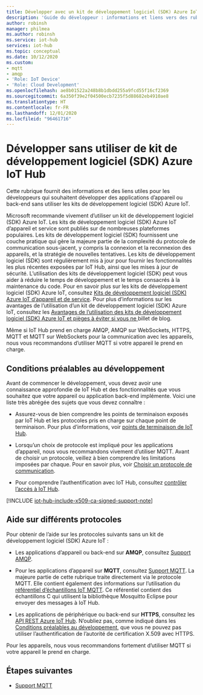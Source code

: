 ```yaml
---
title: Développer avec un kit de développement logiciel (SDK) Azure IoT | Microsoft Docs
description: 'Guide du développeur : informations et liens vers des rubriques que vous pouvez utiliser pour créer des applications d’appareil et des applications back-end sans utiliser de kit de développement logiciel (SDK) Azure IoT.'
author: robinsh
manager: philmea
ms.author: robinsh
ms.service: iot-hub
services: iot-hub
ms.topic: conceptual
ms.date: 10/12/2020
ms.custom:
- mqtt
- amqp
- 'Role: IoT Device'
- 'Role: Cloud Development'
ms.openlocfilehash: ae8b01522a248b8b1dbdd255a9fcd55f16cf2369
ms.sourcegitcommit: 6a350f39e2f04500ecb7235f5d88682eb4910ae8
ms.translationtype: HT
ms.contentlocale: fr-FR
ms.lasthandoff: 12/01/2020
ms.locfileid: "96461716"
---
```

# <a name="develop-without-using-an-azure-iot-hub-sdk"></a>Développer sans utiliser de kit de développement logiciel (SDK) Azure IoT Hub

Cette rubrique fournit des informations et des liens utiles pour les développeurs qui souhaitent développer des applications d’appareil ou back-end sans utiliser les kits de développement logiciel (SDK) Azure IoT.

Microsoft recommande vivement d’utiliser un kit de développement logiciel (SDK) Azure IoT. Les kits de développement logiciel (SDK) Azure IoT d’appareil et service sont publiés sur de nombreuses plateformes populaires. Les kits de développement logiciel (SDK) fournissent une couche pratique qui gère la majeure partie de la complexité du protocole de communication sous-jacent, y compris la connexion et la reconnexion des appareils, et la stratégie de nouvelles tentatives. Les kits de développement logiciel (SDK) sont régulièrement mis à jour pour fournir les fonctionnalités les plus récentes exposées par IoT Hub, ainsi que les mises à jour de sécurité. L’utilisation des kits de développement logiciel (SDK) peut vous aider à réduire le temps de développement et le temps consacrés à la maintenance du code. Pour en savoir plus sur les kits de développement logiciel (SDK) Azure IoT, consultez [Kits de développement logiciel (SDK) Azure IoT d’appareil et de service](iot-hub-devguide-sdks.md). Pour plus d’informations sur les avantages de l’utilisation d’un kit de développement logiciel (SDK) Azure IoT, consultez les [Avantages de l’utilisation des kits de développement logiciel (SDK) Azure IoT et pièges à éviter si vous ne ](https://azure.microsoft.com/en-us/blog/benefits-of-using-the-azure-iot-sdks-in-your-azure-iot-solution/) billet de blog.

Même si IoT Hub prend en charge AMQP, AMQP sur WebSockets, HTTPS, MQTT et MQTT sur WebSockets pour la communication avec les appareils, nous vous recommandons d’utiliser MQTT si votre appareil le prend en charge.

## <a name="development-prerequisites"></a>Conditions préalables au développement

Avant de commencer le développement, vous devez avoir une connaissance approfondie de IoT Hub et des fonctionnalités que vous souhaitez que votre appareil ou application back-end implémente. Voici une liste très abrégée des sujets que vous devez connaître :

* Assurez-vous de bien comprendre les points de terminaison exposés par IoT Hub et les protocoles pris en charge sur chaque point de terminaison. Pour plus d’informations, voir [points de terminaison de IoT Hub](iot-hub-devguide-endpoints.md).

* Lorsqu’un choix de protocole est impliqué pour les applications d’appareil, nous vous recommandons vivement d’utiliser MQTT. Avant de choisir un protocole, veillez à bien comprendre les limitations imposées par chaque. Pour en savoir plus, voir [Choisir un protocole de communication](iot-hub-devguide-protocols.md).

* Pour comprendre l’authentification avec IoT Hub, consultez [contrôler l’accès à IoT Hub](iot-hub-devguide-security.md).

[!INCLUDE [iot-hub-include-x509-ca-signed-support-note](../../includes/iot-hub-include-x509-ca-signed-support-note.md)]

## <a name="help-on-different-protocols"></a>Aide sur différents protocoles

Pour obtenir de l’aide sur les protocoles suivants sans un kit de développement logiciel (SDK) Azure IoT :

* Les applications d’appareil ou back-end sur **AMQP**, consultez [Support AMQP](iot-hub-amqp-support.md).

* Pour les applications d’appareil sur **MQTT**, consultez [Support MQTT](iot-hub-mqtt-support.md). La majeure partie de cette rubrique traite directement via le protocole MQTT. Elle contient également des informations sur l’utilisation du [référentiel d’échantillons IoT MQTT](https://github.com/Azure-Samples/IoTMQTTSample). Ce référentiel contient des échantillons C qui utilisent la bibliothèque Mosquitto Eclipse pour envoyer des messages à IoT Hub.

* Les applications de périphérique ou back-end sur **HTTPS**, consultez les [API REST Azure IoT Hub](/rest/api/iothub/). N’oubliez pas, comme indiqué dans les [Conditions préalables au développement](#development-prerequisites), que vous ne pouvez pas utiliser l’authentification de l’autorité de certification X.509 avec HTTPS.

Pour les appareils, nous vous recommandons fortement d’utiliser MQTT si votre appareil le prend en charge.

## <a name="next-steps"></a>Étapes suivantes

* [Support MQTT](iot-hub-mqtt-support.md)